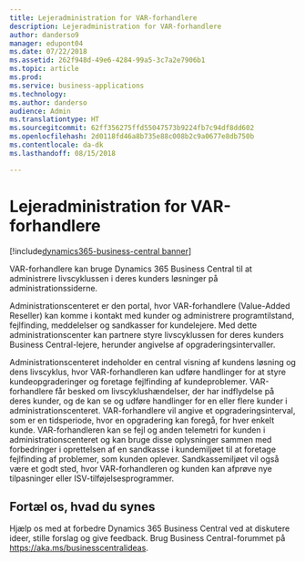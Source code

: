 ```yaml
---
title: Lejeradministration for VAR-forhandlere
description: Lejeradministration for VAR-forhandlere
author: danderso9
manager: edupont04
ms.date: 07/22/2018
ms.assetid: 262f948d-49e6-4284-99a5-3c7a2e7906b1
ms.topic: article
ms.prod: 
ms.service: business-applications
ms.technology: 
ms.author: danderso
audience: Admin
ms.translationtype: HT
ms.sourcegitcommit: 62ff356275ffd55047573b9224fb7c94df8dd602
ms.openlocfilehash: 2d0118fd46a8b735e88c008b2c9a0677e8db750b
ms.contentlocale: da-dk
ms.lasthandoff: 08/15/2018

---
```

# <a name="tenant-administration-for-vars"></a>Lejeradministration for VAR-forhandlere

[!include[dynamics365-business-central banner](../includes/dynamics365-business-central.md)]



VAR-forhandlere kan bruge Dynamics 365 Business Central til at administrere livscyklussen i deres kunders løsninger på administrationssiderne.  

Administrationscenteret er den portal, hvor VAR-forhandlere (Value-Added Reseller) kan komme i kontakt med kunder og administrere programtilstand, fejlfinding, meddelelser og sandkasser for kundelejere. Med dette administrationscenter kan partnere styre livscyklussen for deres kunders Business Central-lejere, herunder angivelse af opgraderingsintervaller.  

Administrationscenteret indeholder en central visning af kundens løsning og dens livscyklus, hvor VAR-forhandleren kan udføre handlinger for at styre kundeopgraderinger og foretage fejlfinding af kundeproblemer. VAR-forhandlere får besked om livscyklushændelser, der har indflydelse på deres kunder, og de kan se og udføre handlinger for en eller flere kunder i administrationscenteret. VAR-forhandlere vil angive et opgraderingsinterval, som er en tidsperiode, hvor en opgradering kan foregå, for hver enkelt kunde. VAR-forhandleren kan se fejl og anden telemetri for kunden i administrationscenteret og kan bruge disse oplysninger sammen med forbedringer i oprettelsen af en sandkasse i kundemiljøet til at foretage fejlfinding af problemer, som kunden oplever. Sandkassemiljøet vil også være et godt sted, hvor VAR-forhandleren og kunden kan afprøve nye tilpasninger eller ISV-tilføjelsesprogrammer.  

<!--
## Status
### Availability
Cloud
### Regional availability
No regional restrictions. Available in all Dynamics 365 Business Central supported markets.
-->

## <a name="tell-us-what-you-think"></a>Fortæl os, hvad du synes
Hjælp os med at forbedre Dynamics 365 Business Central ved at diskutere ideer, stille forslag og give feedback. Brug Business Central-forummet på https://aka.ms/businesscentralideas.

